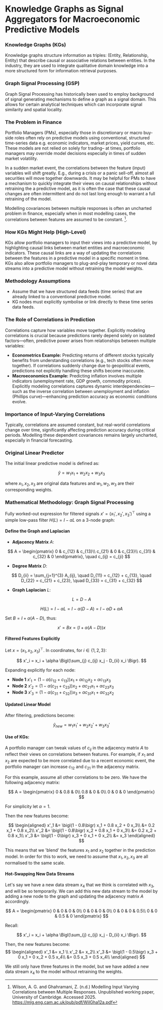 # Knowledge Graphs as Signal Aggregators for Macroeconomic Predictive Models

### Knowledge Graphs (KGs)
Knowledge graphs structure information as triples: (Entity, Relationship, Entity) that describe causal or associative relations between entities. In the industry, they are used to integrate qualitative domain knowledge into a more structured form for information retrieval purposes. 

### Graph Signal Processing (GSP)
Graph Signal Processing has historically been used to employ background of signal generating mechanisms to define a graph as a signal domain. This allows for certain analytical techniques which can incorporate signal similarity and spatial locality.

### The Problem in Finance
Portfolio Managers (PMs), especially those in discretionary or macro buy-side roles often rely on predictive models using conventional, structured time-series data e.g. economic indicators, market prices, yield curves, etc. These models are not relied on solely for trading– at times, portfolio managers may override model decisions especially in times of sudden market volatility. 

In a sudden market event, the correlations between the feature (input) variables will shift greatly. E.g., during a crisis or a panic sell-off, almost all securities will move together downwards. It may be helpful for PMs to have a mechanism to quickly integrate their views on causal relationships without retraining the a predictive model, as it is often the case that these causal changes are often intermittent and do not last long enough to warrant a full retraining of the model.

Modelling covariances between multiple responses is often an uncharted problem in finance, especially when in most modelling cases, the correlations between features are assumed to be constant. [^1].

### How KGs Might Help (High-Level)
KGs allow portfolio managers to input their views into a predictive model, by highlighting causal links between market entities and macroeconomic indicators. These causal links are a way of updating the correlations between the features in a predictive model in a specific moment in time. KGs also allow portfolio managers to plug-and-play temporary or novel data streams into a predictive model without retraining the model weights. 

### Methodology Assumptions
- Assume that we have structured data feeds (time series) that are already linked to a conventional predictive model.
- KG nodes must explicitly symbolise or link directly to these time series data feeds. 



### The Role of Correlations in Prediction
Correlations capture how variables move together. Explicitly modeling correlations is crucial because predictions rarely depend solely on isolated factors—often, predictive power arises from relationships between multiple variables:

- **Econometrics Example:** Predicting returns of different stocks typically benefits from understanding correlations (e.g., tech stocks often move together). If correlations suddenly change due to geopolitical events, predictions not explicitly handling these shifts become inaccurate.
- **Macroeconomics Example:** Predicting inflation involves multiple indicators (unemployment rate, GDP growth, commodity prices). Explicitly modeling correlations captures dynamic interdependencies—such as the inverse correlation between unemployment and inflation (Phillips curve)—enhancing prediction accuracy as economic conditions evolve.

### Importance of Input-Varying Correlations
Typically, correlations are assumed constant, but real-world correlations change over time, significantly affecting prediction accuracy during critical periods. Modelling these dependent covariances remains largely uncharted, especially in financial forecasting.


### Original Linear Predictor
The initial linear predictive model is defined as:

$$
\hat{y} = w_1 x_1 + w_2 x_2 + w_3 x_3
$$

where $x_1, x_2, x_3$ are original data features and $w_1, w_2, w_3$ are their corresponding weights.


### Mathematical Methodology: Graph Signal Processing

Fully worked-out expression for filtered signals $x' = (x_1', x_2', x_3')^\top$ using a simple low-pass filter $H(L) = I - \alpha L$ on a 3-node graph:

#### Define the Graph and Laplacian

- **Adjacency Matrix** $A$:

$$
A = \begin{pmatrix}
0 & c_{12} & c_{13}\\
c_{21} & 0 & c_{23}\\
c_{31} & c_{32} & 0
\end{pmatrix}, \quad c_{ij} = c_{ji}
$$

- **Degree Matrix** $D$:

$$
D_{ii} = \sum_{j=1}^{3} A_{ij}, \quad D_{11} = c_{12} + c_{13}, \quad D_{22} = c_{21} + c_{23}, \quad D_{33} = c_{31} + c_{32}
$$

- **Graph Laplacian** $L$:

$$
L = D - A
$$

$$
H(L) = I - \alpha L = I - \alpha (D - A) = I - \alpha D + \alpha A
$$

Set $B = I + \alpha (A - D)$, thus:

$$
 x' = B x = \bigl(I + \alpha (A - D)\bigr) x
$$

#### Filtered Features Explicitly

Let $x = (x_1, x_2, x_3)^\top$. In coordinates, for $i \in \{1,2,3\}$:

$$
x'_i = x_i + \alpha \Bigl(\sum_{j} c_{ij} x_j - D_{ii} x_i \Bigr).
$$

Expanding explicitly for each node:

- **Node 1**  $x'_1 = \bigl(1 - \alpha (c_{12} + c_{13})\bigr) x_1 + \alpha c_{12} x_2 + \alpha c_{13} x_3$
- **Node 2**  $x'_2 = \bigl(1 - \alpha (c_{21} + c_{23})\bigr) x_2 + \alpha c_{21} x_1 + \alpha c_{23} x_3$
- **Node 3**  $x'_3 = \bigl(1 - \alpha (c_{31} + c_{32})\bigr) x_3 + \alpha c_{31} x_1 + \alpha c_{32} x_2$

#### Updated Linear Model

After filtering, predictions become:

$$
\hat{y}_{new}=w_1 x_1'+w_2 x_2'+w_3 x_3'
$$

#### Use of KGs:
A portfolio manager can tweak values of $c_{ij}$ in the adjacency matrix $A$ to reflect their views on correlations between features. For example, if $x_1$ and $x_2$ are expected to be more correlated due to a recent economic event, the portfolio manager can increase $c_{12}$ and $c_{21}$ in the adjacency matrix. 

For this example, assume all other correlations to be zero. We have the following adjacency matrix:

$$
A = \begin{pmatrix}
0 & 0.8 & 0\\
0.8 & 0 & 0\\
0 & 0 & 0
\end{pmatrix}
$$

For simplicity let $\alpha = 1$. 

Then the new features become:

$$
\begin{aligned}
x'_1 &= \bigl(1 - 0.8\bigr) x_1 + 0.8 x_2 + 0 x_3\\
     &= 0.2 x_1 + 0.8 x_2\\
x'_2 &= \bigl(1 - 0.8\bigr) x_2 + 0.8 x_1 + 0 x_3\\
        &= 0.2 x_2 + 0.8 x_1\\
x'_3 &= \bigl(1 - 0\bigr) x_3 + 0 x_1 + 0 x_2\\
        &= x_3
\end{aligned}
$$

This means that we 'blend' the features $x_1$ and $x_2$ together in the prediction model. In order for this to work, we need to assume that $x_1, x_2, x_3$ are all normalised to the same scale.


#### Hot-Swapping New Data Streams
Let's say we have a new data stream $x_4$ that we think is correlated with $x_3$, and will be so temporarily. We can add this new data stream to the model by adding a new node to the graph and updating the adjacency matrix $A$ accordingly.

$$
A = \begin{pmatrix}
0 & 0 & 0 & 0\\
0 & 0 & 0 & 0\\
0 & 0 & 0 & 0.5\\
0 & 0 & 0.5 & 0
\end{pmatrix}
$$

Recall:

$$
x'_i = x_i + \alpha \Bigl(\sum_{j} c_{ij} x_j - D_{ii} x_i \Bigr).
$$


Then, the new features become:
$$
\begin{aligned}
x'_1 &= x_1 \\
x'_2 &= x_2\\
x'_3 &= \bigl(1 - 0.5\bigr) x_3 + 0 x_1 + 0 x_2 + 0.5 x_4\\
        &= 0.5 x_3 + 0.5 x_4\\
\end{aligned}
$$

We still only have three features in the model, but we have added a new data stream $x_4$ to the model without retraining the weights.





[^1]: Wilson, A. G. and Ghahramani, Z. (n.d.) Modelling Input Varying Correlations between Multiple Responses. Unpublished working paper, University of Cambridge. Accessed 2025. https://mlg.eng.cam.ac.uk/pub/pdf/WilGha12a.pdf


